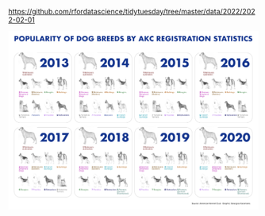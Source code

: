 https://github.com/rfordatascience/tidytuesday/tree/master/data/2022/2022-02-01

![](plots/dog_breeds.png)
